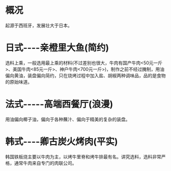 # 概况
  起源于西班牙，发展壮大于日本。

# 日式----亲橙里大鱼(简约)
  选料上乘，一般选用最上乘的材料(不过差别也很大，牛肉有国产牛肉<50元一斤>、美国牛肉<85元一斤>、神户牛肉<700元一斤>)，制作之前不经过腌制，用油偏向黄油，装盘偏向简约，只在烧烤过程中加入盐、胡椒两种调味品，品的是食物的原始味道。

# 法式-----高端西餐厅(浪漫)
  用油偏向椰子油，偏向于各种蘸汁、偏向于精美的复杂的装盘。

# 韩式----卿古炭火烤肉(平实)
  韩国铁板烧主要以牛肉为主，以烤牛里脊和烤牛排最有名。讲究选料，选料非常严格，通常牛肉来自专门的肉联公司。